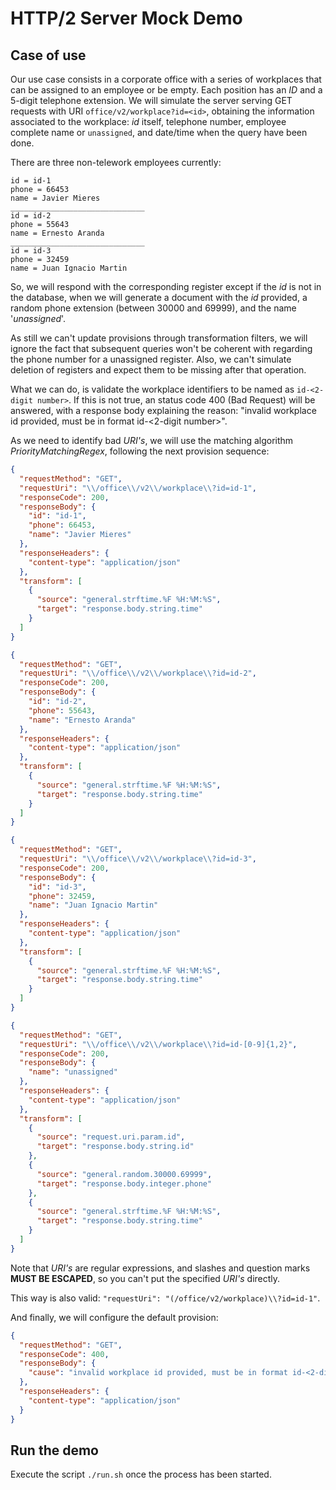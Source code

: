 # HTTP/2 Server Mock Demo

## Case of use

Our use case consists in a corporate office with a series of workplaces that can be assigned to an employee or be empty. Each position has an *ID* and a 5-digit telephone extension.
We will simulate the server serving GET requests with URI `office/v2/workplace?id=<id>`, obtaining the information associated to the workplace: *id* itself, telephone number, employee complete name or `unassigned`, and date/time when the query have been done.

There are three non-telework employees currently:

```{
id = id-1
phone = 66453
name = Javier Mieres
______________________________
id = id-2
phone = 55643
name = Ernesto Aranda
______________________________
id = id-3
phone = 32459
name = Juan Ignacio Martin
```

So, we will respond with the corresponding register except if the *id* is not in the database, when we will generate a document with the *id* provided, a random phone extension (between 30000 and 69999), and the name '*unassigned*'.

As still we can't update provisions through transformation filters, we will ignore the fact that subsequent queries won't be coherent with regarding the phone number for a unassigned register. Also, we can't simulate deletion of registers and expect them to be missing after that operation.

What we can do, is validate the workplace identifiers to be named as `id-<2-digit number>`. If this is not true, an status code 400 (Bad Request) will be answered, with a response body explaining the reason: "invalid workplace id provided, must be in format id-<2-digit number>".

As we need to identify bad *URI's*, we will use the matching algorithm *PriorityMatchingRegex*, following the next provision sequence:

```json
{
  "requestMethod": "GET",
  "requestUri": "\\/office\\/v2\\/workplace\\?id=id-1",
  "responseCode": 200,
  "responseBody": {
    "id": "id-1",
    "phone": 66453,
    "name": "Javier Mieres"
  },
  "responseHeaders": {
    "content-type": "application/json"
  },
  "transform": [
    {
      "source": "general.strftime.%F %H:%M:%S",
      "target": "response.body.string.time"
    }
  ]
}
```

```json
{
  "requestMethod": "GET",
  "requestUri": "\\/office\\/v2\\/workplace\\?id=id-2",
  "responseCode": 200,
  "responseBody": {
    "id": "id-2",
    "phone": 55643,
    "name": "Ernesto Aranda"
  },
  "responseHeaders": {
    "content-type": "application/json"
  },
  "transform": [
    {
      "source": "general.strftime.%F %H:%M:%S",
      "target": "response.body.string.time"
    }
  ]
}
```

```json
{
  "requestMethod": "GET",
  "requestUri": "\\/office\\/v2\\/workplace\\?id=id-3",
  "responseCode": 200,
  "responseBody": {
    "id": "id-3",
    "phone": 32459,
    "name": "Juan Ignacio Martin"
  },
  "responseHeaders": {
    "content-type": "application/json"
  },
  "transform": [
    {
      "source": "general.strftime.%F %H:%M:%S",
      "target": "response.body.string.time"
    }
  ]
}
```

```json
{
  "requestMethod": "GET",
  "requestUri": "\\/office\\/v2\\/workplace\\?id=id-[0-9]{1,2}",
  "responseCode": 200,
  "responseBody": {
    "name": "unassigned"
  },
  "responseHeaders": {
    "content-type": "application/json"
  },
  "transform": [
    {
      "source": "request.uri.param.id",
      "target": "response.body.string.id"
    },
    {
      "source": "general.random.30000.69999",
      "target": "response.body.integer.phone"
    },
    {
      "source": "general.strftime.%F %H:%M:%S",
      "target": "response.body.string.time"
    }
  ]
}
```

Note that *URI's* are regular expressions, and slashes and question marks **MUST BE ESCAPED**, so you can't put the specified *URI's* directly.

This way is also valid: `"requestUri": "(/office/v2/workplace)\\?id=id-1"`.

And finally, we will configure the default provision:

```json
{
  "requestMethod": "GET",
  "responseCode": 400,
  "responseBody": {
    "cause": "invalid workplace id provided, must be in format id-<2-digit number>"
  },
  "responseHeaders": {
    "content-type": "application/json"
  }
}
```

## Run the demo

Execute the script `./run.sh` once the process has been started.
